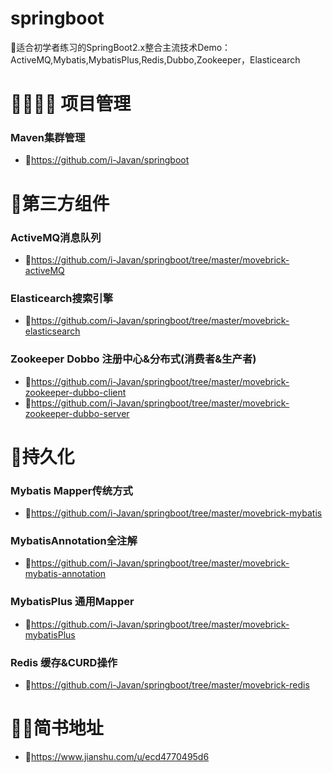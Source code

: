 # springboot
🍃适合初学者练习的SpringBoot2.x整合主流技术Demo：ActiveMQ,Mybatis,MybatisPlus,Redis,Dubbo,Zookeeper，Elasticearch



# 👨‍👨‍👧‍👦 项目管理
### Maven集群管理
* 🌲https://github.com/i-Javan/springboot



# 🎋第三方组件
### ActiveMQ消息队列
* 🌲https://github.com/i-Javan/springboot/tree/master/movebrick-activeMQ
### Elasticearch搜索引擎
* 🌲https://github.com/i-Javan/springboot/tree/master/movebrick-elasticsearch
### Zookeeper Dobbo 注册中心&分布式(消费者&生产者)
* 🌲https://github.com/i-Javan/springboot/tree/master/movebrick-zookeeper-dubbo-client
* 🌲https://github.com/i-Javan/springboot/tree/master/movebrick-zookeeper-dubbo-server



# 🥕持久化
### Mybatis Mapper传统方式
* 🌲https://github.com/i-Javan/springboot/tree/master/movebrick-mybatis
### MybatisAnnotation全注解
* 🌲https://github.com/i-Javan/springboot/tree/master/movebrick-mybatis-annotation
### MybatisPlus 通用Mapper
* 🌲https://github.com/i-Javan/springboot/tree/master/movebrick-mybatisPlus
### Redis 缓存&CURD操作
* 🌲https://github.com/i-Javan/springboot/tree/master/movebrick-redis

# 🐱‍👓简书地址
* 🌲https://www.jianshu.com/u/ecd4770495d6
